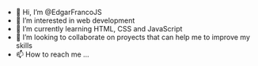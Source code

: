- 👋 Hi, I’m @EdgarFrancoJS
- 👀 I’m interested in web development
- 🌱 I’m currently learning HTML, CSS and JavaScript
- 💞️ I’m looking to collaborate on proyects that can help me to improve my skills
- 📫 How to reach me ...

<!---
EdgarFrancoJS/EdgarFrancoJS is a ✨ special ✨ repository because its `README.md` (this file) appears on your GitHub profile.
You can click the Preview link to take a look at your changes.
--->
